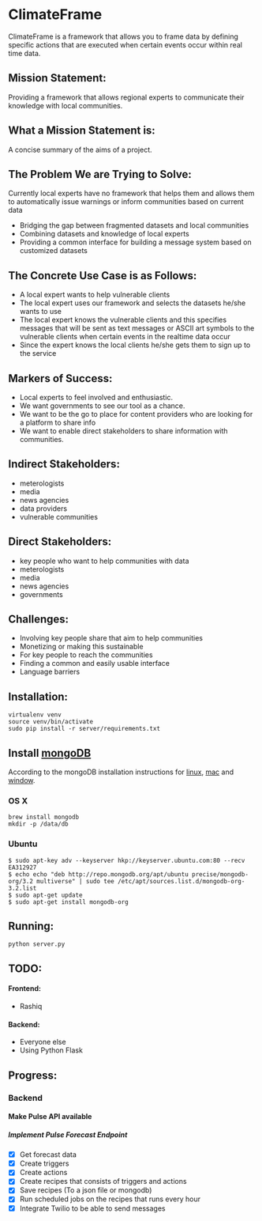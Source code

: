 # ClimateFrame
ClimateFrame is a framework that allows you to frame data by defining specific actions that are executed when certain events occur within real time data.


Mission Statement:
------------------
Providing a framework that allows regional experts to communicate their knowledge with local communities.


What a Mission Statement is:
----------------------------
A concise summary of the aims of a project.


The Problem We are Trying to Solve:
-----------------------------------
Currently local experts have no framework that helps them and allows them to automatically issue warnings or inform communities based on current data 

* Bridging the gap between fragmented datasets and local communities
* Combining datasets and knowledge of local experts
* Providing a common interface for building a message system based on customized datasets


The Concrete Use Case is as Follows: 
------------------------------------
* A local expert wants to help vulnerable clients 
* The local expert uses our framework and selects the datasets he/she wants to use
* The local expert knows the vulnerable clients and this specifies messages that will be sent as text messages or ASCII art symbols to the vulnerable clients when certain events in the realtime data occur
* Since the expert knows the local clients he/she gets them to sign up to the service 


Markers of Success:
-------------------
* Local experts to feel involved and enthusiastic. 
* We want governments to see our tool as a chance.
* We want to be the go to place for content providers who are looking for a platform to share info
* We want to enable direct stakeholders to share information with communities.


Indirect Stakeholders:
----------------------
* meterologists
* media 
* news agencies
* data providers
* vulnerable communities


Direct Stakeholders:
--------------------
* key people who want to help communities with data
* meterologists
* media 
* news agencies
* governments


Challenges:
-----------
* Involving key people share that aim to help communities
* Monetizing or making this sustainable
* For key people to reach the communities
* Finding a common and easily usable interface
* Language barriers


Installation:
-------------
```
virtualenv venv
source venv/bin/activate
sudo pip install -r server/requirements.txt
```


##  Install [mongoDB](http://mongodb.org/)

According to the mongoDB installation instructions for [linux](https://docs.mongodb.org/master/administration/install-on-linux/), [mac](https://docs.mongodb.org/master/tutorial/install-mongodb-on-os-x/) and [window](https://docs.mongodb.org/master/tutorial/install-mongodb-on-windows/).

### OS X
```
brew install mongodb
mkdir -p /data/db

```

### Ubuntu

```
$ sudo apt-key adv --keyserver hkp://keyserver.ubuntu.com:80 --recv EA312927
$ echo echo "deb http://repo.mongodb.org/apt/ubuntu precise/mongodb-org/3.2 multiverse" | sudo tee /etc/apt/sources.list.d/mongodb-org-3.2.list
$ sudo apt-get update
$ sudo apt-get install mongodb-org 
```


Running:
--------
```
python server.py
```


TODO:
-----
#### Frontend:
* Rashiq

#### Backend:
* Everyone else
* Using Python Flask


Progress:
---------
### Backend
#### Make Pulse API available
##### Implement Pulse Forecast Endpoint
 * [x] Get forecast data
 * [x] Create triggers
 * [x] Create actions
 * [x] Create recipes that consists of triggers and actions
 * [x] Save recipes (To a json file or mongodb)
 * [x] Run scheduled jobs on the recipes that runs every hour
 * [x] Integrate Twilio to be able to send messages
